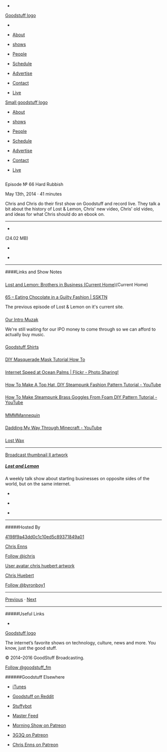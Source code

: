 

-
[Goodstuff logo](http://www.goodstuff.fm/)[](/assets/goodstuff_logo-17c1fe6f378352de5d7345f76152130b.svg)

-


-  [About](/about)

-  [shows](/shows)

-  [People](/people)

-  [Schedule](/schedule)

-  [Advertise](/advertise)

-  [Contact](/contact)

-  [Live](/live)


[Small goodstuff logo](http://www.goodstuff.fm/)[](/assets/small_goodstuff_logo-bf032e72b9ec41494f4d90905f1ad619.svg)


-  [About](/about)

-  [shows](/shows)

-  [People](/people)

-  [Schedule](/schedule)

-  [Advertise](/advertise)

-  [Contact](/contact)

-  [Live](/live)


##
Episode № 66
Hard Rubbish


May 13th, 2014
·
41
minutes


Chris and Chris do their first show on Goodstuff and record live. They talk a bit about the history of Lost & Lemon, Chris' new video, Chris' old video, and ideas for what Chris should do an ebook on.


------------------------------


-
[](http://podcasts-1.feedpress.co/10591/ll-66.mp3)(24.02 MB)

-
[](http://twitter.com/intent/tweet?text=Lost%20and%20Lemon%20%E2%84%96%2066%20on%20@goodstuff_fm%20-%20http://goodstuff.fm/ll/66)

-
[](http://www.facebook.com/sharer/sharer.php?u=http://goodstuff.fm/ll/66)


------------------------------


####Links and Show Notes

#####
[Lost and Lemon: Brothers in Business (Current Home)](http://www.ssktn.com/category/lal/)(Current Home)


#####
[65 – Eating Chocolate in a Guilty Fashion | SSKTN](http://www.ssktn.com/lal/65-eating-chocolate-in-a-guilty-fashion/)


The previous episode of Lost & Lemon on it's current site.


#####
[Our Intro Muzak](http://audiojungle.net/item/simple/503211?)


We're still waiting for our IPO money to come through so we can afford to actually buy music.


#####
[Goodstuff Shirts](https://plus.google.com/b/107432685427224836483/photos/107432685427224836483/albums/6008933620681230609)


#####
[DIY Masquerade Mask Tutorial How To](https://www.youtube.com/watch?v=JBkEbv8jQnY)


#####
[Internet Speed at Ocean Palms | Flickr - Photo Sharing!](https://www.flickr.com/photos/lemon/14122942932/)


#####
[How To Make A Top Hat, DIY Steampunk Fashion Pattern Tutorial - YouTube](https://www.youtube.com/watch?v=3WclYUYe6k4)


#####
[How To Make Steampunk Brass Goggles From Foam DIY Pattern Tutorial - YouTube](https://www.youtube.com/watch?v=4G8vDgr6c9A)


#####
[MMMMannequin](http://mmmmannequin.tumblr.com/)


#####
[Dadding My Way Through Minecraft - YouTube](https://www.youtube.com/user/ichrisplaysminecraft)


#####
[Lost Wax](http://www.lostwaxoz.com/)


------------------------------


[Broadcast thumbnail ll artwork](/ll)[](https://goodstuffs3.s3.amazonaws.com/uploads/broadcast/image/26/broadcast_thumbnail_ll_artwork.png)

##### [Lost and Lemon](/ll)


A weekly talk show about starting businesses on opposite sides of the world, but on the same internet.

-
[](https://itunes.apple.com/ca/podcast/lost-lemon-brothers-in-business/id467564174?mt=2)

-
[](http://feeds.goodstuff.fm/ll)

-
[](mailto:chris@goodstuff.fm?cc=sponsorship%40goodstuff.fm&subject=%5BGoodStuff%20FM%5D%20Sponsorship%20Inquiry%20for%20Lost%20and%20Lemon)


------------------------------


#####Hosted By


[4198f9a43dd0c1c10ed5c89371849a01](/people/chris-enns)[](http://gravatar.com/avatar/4198f9a43dd0c1c10ed5c89371849a01.png?s=300&r=pg)

[Chris Enns](/people/chris-enns)


[Follow @ichris](https://twitter.com/ichris)


[User avatar chris huebert artwork](/people/chris-huebert)[](https://goodstuffs3.s3.amazonaws.com/uploads/user/avatar/41/user_avatar_chris-huebert_artwork.png)

[Chris Huebert](/people/chris-huebert)


[Follow @byronboy1](https://twitter.com/byronboy1)


------------------------------


[Previous](/ll/10)
·
[Next](/ll/67)


------------------------------


#####Useful Links

-
[](mailto:chris@goodstuff.fm?subject=%5BGoodstuff%20FM%5D%20Feedback%20for%20Lost%20and%20Lemon)


[Goodstuff logo](http://www.goodstuff.fm/)[](/assets/goodstuff_logo-17c1fe6f378352de5d7345f76152130b.svg)


The internet’s favorite shows on technology, culture, news and more. You know, just the good stuff.


© 2014–2016 GoodStuff Broadcasting.

[Follow @goodstuff_fm](https://twitter.com/goodstufffm)


######Goodstuff Elsewhere

-  [iTunes](https://itunes.apple.com/us/artist/goodstuff-fm/id843385597?mt=2)

-  [Goodstuff on Reddit](https://www.reddit.com/r/Goodstuff_fm/)

-  [Stuffybot](http://stuffybot.goodstuff.fm)

-  [Master Feed](/master/feed)

-  [Morning Show on Patreon](https://www.patreon.com/morningshow)

-  [3G3Q on Patreon](https://www.patreon.com/3g3q)

-  [Chris Enns on Patreon](https://www.patreon.com/ichris)
